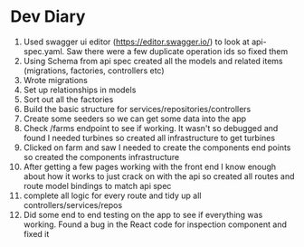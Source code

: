# Dev Diary

1. Used swagger ui editor (https://editor.swagger.io/) to look at api-spec.yaml. Saw there were a few duplicate operation ids so fixed them
2. Using Schema from api spec created all the models and related items (migrations, factories, controllers etc) 
3. Wrote migrations
4. Set up relationships in models
5. Sort out all the factories
6. Build the basic structure for services/repositories/controllers
7. Create some seeders so we can get some data into the app
8. Check /farms endpoint to see if working. It wasn't so debugged and found I needed turbines so created all infrastructure to get turbines
9. Clicked on farm and saw I needed to create the components end points so created the components infrastructure 
10. After getting a few pages working with the front end I know enough about how it works to just crack on with the api so created all routes and route model bindings to match api spec
11. complete all logic for every route and tidy up all controllers/services/repos
12. Did some end to end testing on the app to see if everything was working. Found a bug in the React code for inspection component and fixed it